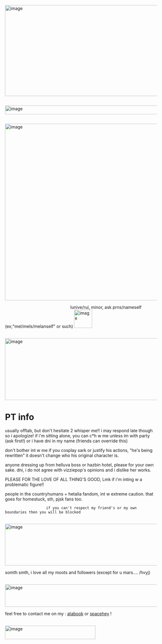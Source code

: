 ‎ ‎ ‎ ‎ ‎ ‎ ‎ ‎ ‎ ‎ ‎ ‎ ‎ ‎ ‎ ‎ ‎ ‎ ‎ ‎ ‎‎ ‎ ‎ ‎ ‎ ‎ ‎ ‎ ‎ ‎ ‎ ‎ ‎ ‎ ‎  <img width="1000" height="300" alt="image" src="https://github.com/user-attachments/assets/f807278a-6cdc-4bb2-a4fd-a36d8918db11" />

‎ ‎ ‎ ‎ ‎ ‎ ‎ ‎ ‎ ‎ ‎ ‎ ‎ ‎ ‎ ‎ ‎ ‎ ‎ ‎ ‎ ‎ ‎ ‎ ‎ ‎ ‎‎ ‎ ‎ ‎ ‎ ‎ ‎‎ ‎ ‎‎ ‎ ‎<img width="545" height="29" alt="image" src="https://github.com/user-attachments/assets/64d1b255-4fdb-4cfa-aff0-ff9b83c955c2" />





‎ ‎ ‎ ‎ ‎ ‎ ‎ ‎ ‎ ‎ ‎ ‎ ‎ ‎ ‎ ‎ ‎ ‎ ‎ ‎ ‎ ‎ ‎ ‎ ‎ ‎‎ ‎ ‎ ‎ ‎ ‎ <img width="583" height="583" alt="image" src="https://github.com/user-attachments/assets/a50a0e47-21a8-4256-a984-c807a706a9ec" />


‎ ‎ ‎ ‎ ‎ ‎ ‎ ‎ ‎ ‎ ‎ ‎ ‎ ‎ ‎ ‎ ‎ ‎ ‎ ‎ ‎ ‎ ‎ ‎ ‎ ‎ ‎ ‎ ‎ ‎ ‎ ‎ ‎ ‎ ‎ ‎ ‎ ‎ ‎ ‎ ‎ ‎ ‎ ‎ ‎ ‎ ‎ ‎ ‎ ‎ ‎ ‎ ‎ ‎ ‎ lunive/rui, minor, ask prns/nameself (ex;"mel/mels/melanself" or such) <img width="60" height="60" alt="image" src="https://github.com/user-attachments/assets/6fe9c060-bb50-4fe6-b7ef-e4748d2a32ec" /> 

‎ ‎ ‎ ‎ ‎ ‎ ‎ ‎ ‎ ‎ ‎ ‎ ‎ ‎ ‎ ‎ ‎ ‎ ‎ ‎ ‎ ‎ ‎ ‎ ‎ ‎ ‎ ‎ ‎ ‎ ‎ ‎ ‎ ‎ ‎ ‎ ‎ ‎ ‎ ‎ ‎ ‎ ‎ ‎ ‎ ‎ ‎ ‎ ‎ ‎‎ ‎ ‎ ‎ ‎ ‎ ‎ ‎ ‎ ‎ ‎ ‎ ‎ ‎ ‎ ‎ ‎ ‎ ‎ ‎ ‎ ‎ ‎ ‎ ‎ ‎ ‎ ‎ ‎ ‎ ‎  <img width="3464" height="204" alt="image" src="https://github.com/user-attachments/assets/2fedb10d-8651-41e1-b2fd-810482be54e6" />

# PT info
usually offtab, but don't hesitate 2 whisper me!! i may respond late though so i apologize! if i'm sitting alone, you can c*h w me unless im with party (ask first!) or i have dni in my name (friends can override this)

don't bother int w me if you cosplay sark or justify his actions, "he's being rewritten" it doesn't change who his original character is.

anyone dressing up from helluva boss or hazbin hotel, please for your own sake. dni, i do not agree with vizziepop's opinions and i dislike her works.


PLEASE FOR THE LOVE OF ALL THING'S GOOD, Lmk if i'm inting w a problematic figure!!

people in the countryhumans + hetalia fandom, int w extreme caution. that goes for homestuck, sth, pjsk fans too.

                       if you can't respect my friend's or my own boundaries then you will be blocked


‎ ‎ ‎ ‎ ‎ ‎ ‎ ‎ ‎ ‎ ‎ ‎ ‎  ‎ ‎ ‎ ‎ ‎ ‎ ‎ ‎ ‎ ‎ ‎ ‎ ‎ ‎ ‎ ‎ ‎ ‎ ‎ ‎ ‎ ‎ ‎ ‎ ‎ ‎ ‎ ‎ ‎ ‎ ‎ ‎ ‎ ‎ ‎ ‎ ‎‎ ‎ ‎ ‎ ‎  ‎ <img width="1280" height="138" alt="image" src="https://github.com/user-attachments/assets/dd70b7bf-d506-4aa2-aada-b1a55ae2ddc8" />


somth smth, i love all my moots and followers (except for u mars.... /hvyj)

‎ ‎ ‎ ‎ ‎ ‎ ‎ ‎ ‎ ‎ ‎ ‎ ‎ ‎ ‎ ‎ ‎ ‎ ‎ ‎ ‎ ‎ ‎ ‎ ‎ ‎ <img width="906" height="74" alt="image" src="https://github.com/user-attachments/assets/163fcd7e-5000-4edd-886b-f21d4e3d39a0" />


feel free to contact me on my : <a href="https://anglzz.atabook.org/">atabook</a> or <a href="https://spacehey.com/broknwngz">spacehey</a> !


‎ ‎ ‎ ‎ ‎ ‎ ‎ ‎ ‎ ‎ ‎ ‎ ‎ ‎ ‎ ‎ ‎ ‎ ‎ ‎ ‎ ‎ ‎ ‎ ‎‎ ‎ ‎ ‎ ‎ ‎ ‎ ‎ ‎ ‎ ‎ ‎ ‎ ‎ ‎ ‎ ‎ ‎ ‎ ‎ ‎ ‎ ‎ ‎ ‎ ‎ ‎ ‎ ‎ ‎ ‎ ‎ ‎ ‎‎ ‎ ‎ ‎  ‎ ‎ ‎ ‎ ‎ ‎ ‎ ‎ ‎ ‎ ‎ <img width="300" height="45" alt="image" src="https://github.com/user-attachments/assets/807ca9dc-e5e1-4357-bb35-f89f83bbe3dc" />
